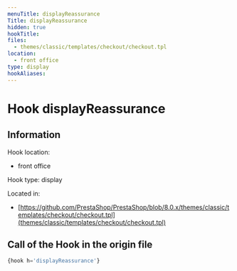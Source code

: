 ```yaml
---
menuTitle: displayReassurance
Title: displayReassurance
hidden: true
hookTitle: 
files:
  - themes/classic/templates/checkout/checkout.tpl
location:
  - front office
type: display
hookAliases:
---
```


# Hook displayReassurance

## Information

Hook location:
  - front office

Hook type: display

Located in: 
  - [https://github.com/PrestaShop/PrestaShop/blob/8.0.x/themes/classic/templates/checkout/checkout.tpl](themes/classic/templates/checkout/checkout.tpl)

## Call of the Hook in the origin file

```php
{hook h='displayReassurance'}
```